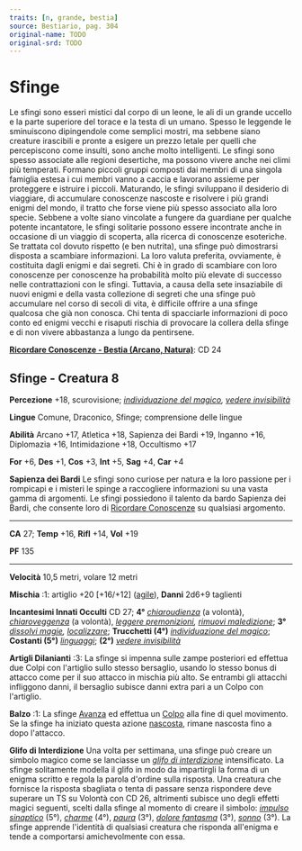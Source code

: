 ```yaml
---
traits: [n, grande, bestia]
source: Bestiario, pag. 304
original-name: TODO
original-srd: TODO
---
```


# Sfinge

Le sfingi sono esseri mistici dal corpo di un leone, le ali di un grande uccello
e la parte superiore del torace e la testa di un umano. Spesso le leggende le
sminuiscono dipingendole come semplici mostri, ma sebbene siano creature
irascibili e pronte a esigere un prezzo letale per quelli che percepiscono come
insulti, sono anche molto intelligenti. Le sfingi sono spesso associate alle
regioni desertiche, ma possono vivere anche nei climi più temperati. Formano
piccoli gruppi composti dai membri di una singola famiglia estesa i cui membri
vanno a caccia e lavorano assieme per proteggere e istruire i piccoli.
Maturando, le sfingi sviluppano il desiderio di viaggiare, di accumulare
conoscenze nascoste e risolvere i più grandi enigmi del mondo, il tratto che
forse viene più spesso associato alla loro specie. Sebbene a volte siano
vincolate a fungere da guardiane per qualche potente incantatore, le sfingi
solitarie possono essere incontrate anche in occasione di un viaggio di
scoperta, alla ricerca di conoscenze esoteriche. Se trattata col dovuto rispetto
(e ben nutrita), una sfinge può dimostrarsi disposta a scambiare informazioni.
La loro valuta preferita, ovviamente, è costituita dagli enigmi e dai segreti.
Chi è in grado di scambiare con loro conoscenze per conoscenze ha probabilità
molto più elevate di successo nelle contrattazioni con le sfingi. Tuttavia, a
causa della sete insaziabile di nuovi enigmi e della vasta collezione di segreti
che una sfinge può accumulare nel corso di secoli di vita, è difficile offrire a
una sfinge qualcosa che già non conosca. Chi tenta di spacciarle informazioni di
poco conto ed enigmi vecchi e risaputi rischia di provocare la collera della
sfinge e di non vivere abbastanza a lungo da pentirsene.

**[Ricordare Conoscenze - Bestia (Arcano, Natura)](/azioni/abilita/ricordare-conoscenze)**:
CD 24

## Sfinge - Creatura 8

**Percezione** +18, scurovisione;
_[individuazione del magico](/incantesimi/individuazione-del-magico),
[vedere invisibilità](/incantesimi/vedere-invisibilita)_

**Lingue** Comune, Draconico, Sfinge; comprensione delle lingue

**Abilità** Arcano +17, Atletica +18, Sapienza dei Bardi +19, Inganno +16,
Diplomazia +16, Intimidazione +18, Occultismo +17

**For** +6, **Des** +1, **Cos** +3, **Int** +5, **Sag** +4, **Car** +4

**Sapienza dei Bardi** Le sfingi sono curiose per natura e la loro passione per
i rompicapi e i misteri le spinge a raccogliere informazioni su una vasta gamma
di argomenti. Le sfingi possiedono il talento da bardo Sapienza dei Bardi, che
consente loro di [Ricordare Conoscenze](/azioni/abilita/ricordare-conoscenze) su
qualsiasi argomento.

---

**CA** 27; **Temp** +16, **Rifl** +14, **Vol** +19

**PF** 135

---

**Velocità** 10,5 metri, volare 12 metri

**Mischia** :1: artiglio +20 \[+16/+12] ([agile](/tratti/agile)), **Danni**
2d6+9 taglienti

**Incantesimi Innati Occulti** CD 27; **4°**
_[chiaroudienza](/incantesimi/chiaroudienza)_ (a volontà),
_[chiaroveggenza](/incantesimi/chiaroveggenza)_ (a volontà),
_[leggere premonizioni](/incantesimi/leggere-premonizioni),
[rimuovi maledizione](/incantesimi/rimuovi-maledizione)_; **3°**
_[dissolvi magie](/incantesimi/dissolvi-magie),
[localizzare](/incantesimi/localizzare)_; **Trucchetti (4°)**
_[individuazione del magico](/incantesimi/individuazione-del-magico)_;
**Costanti (5°)** _[linguaggi](/incantesimi/linguaggi)_; **(2°)**
_[vedere invisibilità](/incantesimi/vedere-invisibilita)_

**Artigli Dilanianti** :3: La sfinge si impenna sulle zampe posteriori ed
effettua due Colpi con l'artiglio sullo stesso bersaglio, usando lo stesso bonus
di attacco come per il suo attacco in mischia più alto. Se entrambi gli attacchi
infliggono danni, il bersaglio subisce danni extra pari a un Colpo con
l'artiglio.

**Balzo** :1: La sfinge [Avanza](/azioni/avanzare) ed effettua un
[Colpo](/azioni/colpire) alla fine di quel movimento. Se la sfinge ha iniziato
questa azione [nascosta](/condizioni/nascosto), rimane nascosta fino a dopo
l'attacco.

**Glifo di Interdizione** Una volta per settimana, una sfinge può creare un
simbolo magico come se lanciasse un
_[glifo di interdizione](/incantesimi/glifo-di-interdizione)_ intensificato. La
sfinge solitamente modella il glifo in modo da impartirgli la forma di un enigma
scritto e regola la parola d'ordine sulla risposta. Una creatura che fornisce la
risposta sbagliata o tenta di passare senza rispondere deve superare un TS su
Volontà con CD 26, altrimenti subisce uno degli effetti magici seguenti, scelti
dalla sfinge al momento di creare il simbolo:
_[impulso sinaptico](/incantesimi/impulso-sinaptico)_ (5°),
_[charme](/incantesimi/charme)_ (4°), _[paura](/incantesimi/paura)_ (3°),
_[dolore fantasma](/incantesimi/dolore-fantasma)_ (3°),
_[sonno](/incantesimi/sonno)_ (3°). La sfinge apprende l'identità di qualsiasi
creatura che risponda all'enigma e tende a comportarsi amichevolmente con essa.
